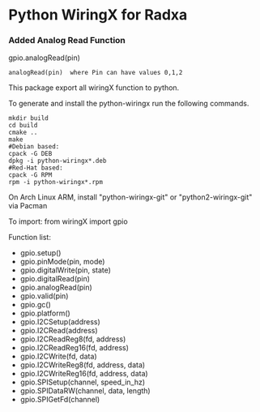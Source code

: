 Python WiringX for Radxa
========================
### Added Analog Read Function 
gpio.analogRead(pin) 
```
analogRead(pin)  where Pin can have values 0,1,2 
```

This package export all wiringX function to python.

To generate and install the python-wiringx run the following commands.

```
mkdir build
cd build
cmake ..
make
#Debian based:
cpack -G DEB
dpkg -i python-wiringx*.deb
#Red-Hat based:
cpack -G RPM
rpm -i python-wiringx*.rpm
```
On Arch Linux ARM, install "python-wiringx-git" or "python2-wiringx-git" via Pacman

To import:
   from wiringX import gpio

Function list:
- gpio.setup()
- gpio.pinMode(pin, mode)
- gpio.digitalWrite(pin, state)
- gpio.digitalRead(pin)
- gpio.analogRead(pin)
- gpio.valid(pin)
- gpio.gc()
- gpio.platform()
- gpio.I2CSetup(address)
- gpio.I2CRead(address)
- gpio.I2CReadReg8(fd, address)
- gpio.I2CReadReg16(fd, address)
- gpio.I2CWrite(fd, data)
- gpio.I2CWriteReg8(fd, address, data)
- gpio.I2CWriteReg16(fd, address, data)
- gpio.SPISetup(channel, speed_in_hz)
- gpio.SPIDataRW(channel, data, length)
- gpio.SPIGetFd(channel)
